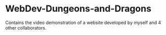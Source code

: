 # WebDev-Dungeons-and-Dragons
Contains the video demonstration of a website developed by myself and 4 other collaborators.
